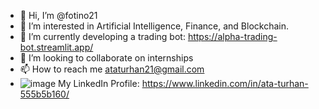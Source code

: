 - 👋 Hi, I’m @fotino21
- 👀 I’m interested in Artificial Intelligence, Finance, and Blockchain.
- 🌱 I’m currently developing a trading bot: https://alpha-trading-bot.streamlit.app/
- 💞️ I’m looking to collaborate on internships
- 📫 How to reach me ataturhan21@gmail.com
- ![image](https://user-images.githubusercontent.com/78141172/210167907-e36d69d5-029e-413a-8ec4-3bd7a69c8cf4.png)
 My LinkedIn Profile: https://www.linkedin.com/in/ata-turhan-555b5b160/

<!---
fotino21/fotino21 is a ✨ special ✨ repository because its `README.md` (this file) appears on your GitHub profile.
You can click the Preview link to take a look at your changes.
--->

